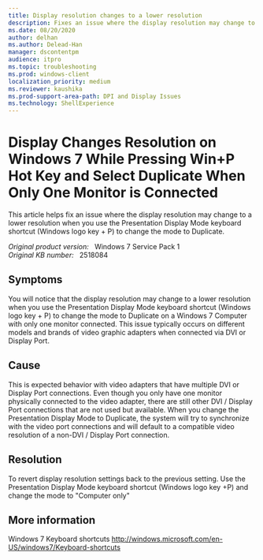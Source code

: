```yaml
---
title: Display resolution changes to a lower resolution
description: Fixes an issue where the display resolution may change to a lower resolution when you use the Presentation Display Mode keyboard shortcut (Windows logo key + P) to change the mode to Duplicate.
ms.date: 08/20/2020
author: delhan
ms.author: Delead-Han
manager: dscontentpm
audience: itpro
ms.topic: troubleshooting
ms.prod: windows-client
localization_priority: medium
ms.reviewer: kaushika
ms.prod-support-area-path: DPI and Display Issues
ms.technology: ShellExperience
---
```

# Display Changes Resolution on Windows 7 While Pressing Win+P Hot Key and Select Duplicate When Only One Monitor is Connected

This article helps fix an issue where the display resolution may change to a lower resolution when you use the Presentation Display Mode keyboard shortcut (Windows logo key + P) to change the mode to Duplicate.

_Original product version:_ &nbsp; Windows 7 Service Pack 1  
_Original KB number:_ &nbsp; 2518084

## Symptoms

You will notice that the display resolution may change to a lower resolution when you use the Presentation Display Mode keyboard shortcut (Windows logo key + P) to change the mode to Duplicate on a Windows 7 Computer with only one monitor connected. This issue typically occurs on different models and brands of video graphic adapters when connected via DVI or Display Port.

## Cause

This is expected behavior with video adapters that have multiple DVI or Display Port connections. Even though you only have one monitor physically connected to the video adapter, there are still other DVI / Display Port connections that are not used but available. When you change the Presentation Display Mode to Duplicate, the system will try to synchronize with the video port connections and will default to a compatible video resolution of a non-DVI / Display Port connection.

## Resolution

To revert display resolution settings back to the previous setting. Use the Presentation Display Mode keyboard shortcut (Windows logo key
+P) and change the mode to "Computer only"

## More information

Windows 7 Keyboard shortcuts
http://windows.microsoft.com/en-US/windows7/Keyboard-shortcuts
